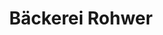 ---
title: "Bäckerei Rohwer"
url: /elmshorn/baeckerei-rohwer-timm-kroeger-strasse/
shop: Bäckerei
---